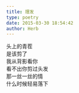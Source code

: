 ```yaml
---  
title: 理发  
type: poetry  
date: 2015-03-30 18:54:42  
author: Herb    
---  
```

头上的青茬  
是该剪了  
我从背影看你  
看不出你剪过头发  
那一丝一丝的情  
什么时候轻易落下